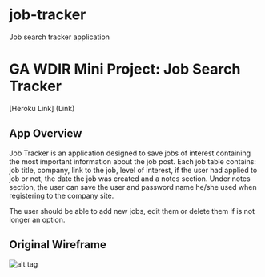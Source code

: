 # job-tracker
Job search tracker application

# GA WDIR Mini Project: Job Search Tracker

[Heroku Link] (Link)

## App Overview

Job Tracker is an application designed to save jobs of interest containing the most important information about the job post.
Each job table contains: job title, company, link to the job, level of interest, if the user had applied to job or not, the date the job was created and a notes section. Under notes section, the user can save the user and password name he/she used when registering to the company site.

The user should be able to add new jobs, edit them or delete them if is not longer an option.

## Original Wireframe

![alt tag](http://i.imgur.com/6s24kqe.png?2)
